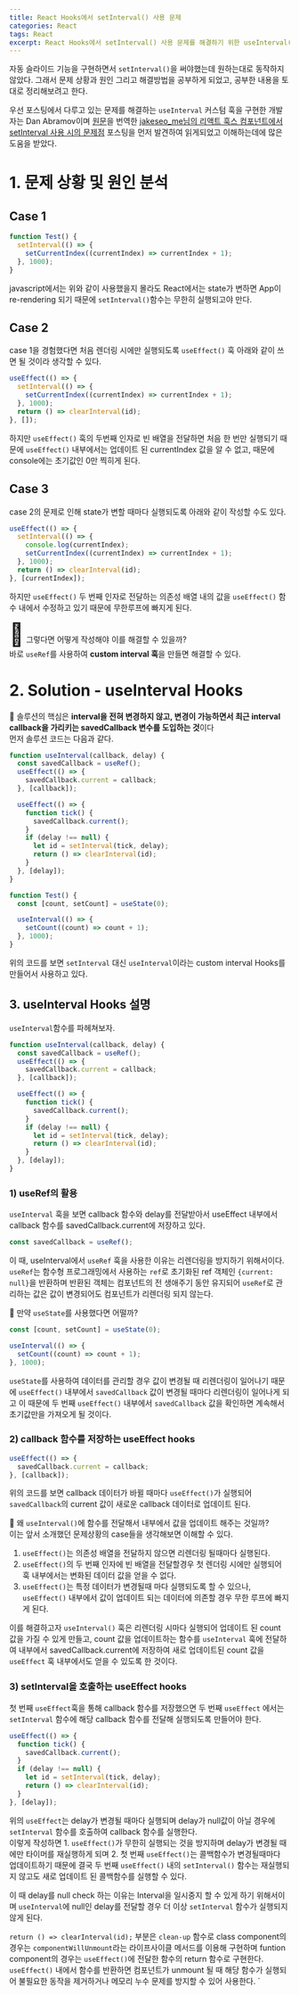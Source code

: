 ```yaml
---
title: React Hooks에서 setInterval() 사용 문제
categories: React
tags: React
excerpt: React Hooks에서 setInterval() 사용 문제를 해결하기 위한 useInterval() 커스텀 훅 구현하기
---
```


자동 슬라이드 기능을 구현하면서 `setInterval()`을 써야했는데 원하는대로 동작하지 않았다. 그래서 문제 상황과 원인 그리고 해결방법을 공부하게 되었고, 공부한 내용을 토대로 정리해보려고 한다.

우선 포스팅에서 다루고 있는 문제를 해결하는 `useInterval` 커스텀 훅을 구현한 개발자는 Dan Abramov이며 [원문](https://overreacted.io/making-setinterval-declarative-with-react-hooks/)을 번역한 [jakeseo_me님의 리액트 훅스 컴포넌트에서 setInterval 사용 시의 문제점](https://velog.io/@jakeseo_me/%EB%B2%88%EC%97%AD-%EB%A6%AC%EC%95%A1%ED%8A%B8-%ED%9B%85%EC%8A%A4-%EC%BB%B4%ED%8F%AC%EB%84%8C%ED%8A%B8%EC%97%90%EC%84%9C-setInterval-%EC%82%AC%EC%9A%A9-%EC%8B%9C%EC%9D%98-%EB%AC%B8%EC%A0%9C%EC%A0%90) 포스팅을 먼저 발견하여 읽게되었고 이해하는데에 많은 도움을 받았다.

# 1. 문제 상황 및 원인 분석

## Case 1

```js
function Test() {
  setInterval(() => {
    setCurrentIndex((currentIndex) => currentIndex + 1);
  }, 1000);
}
```

javascript에서는 위와 같이 사용했을지 몰라도 React에서는 state가 변하면 App이 re-rendering 되기 때문에 `setInterval()`함수는 무한히 실행되고야 만다.

## Case 2

case 1을 경험했다면 처음 렌더링 시에만 실행되도록 `useEffect()` 훅 아래와 같이 쓰면 될 것이라 생각할 수 있다.

```js
useEffect(() => {
  setInterval(() => {
    setCurrentIndex((currentIndex) => currentIndex + 1);
  }, 1000);
  return () => clearInterval(id);
}, []);
```

하지만 `useEffect()` 훅의 두번째 인자로 빈 배열을 전달하면 처음 한 번만 실행되기 때문에 `useEffect()` 내부에서는 업데이트 된 currentIndex 값을 알 수 없고, 때문에 console에는 초기값인 0만 찍히게 된다.

## Case 3

case 2의 문제로 인해 state가 변할 때마다 실행되도록 아래와 같이 작성할 수도 있다.

```js
useEffect(() => {
  setInterval(() => {
    console.log(currentIndex);
    setCurrentIndex((currentIndex) => currentIndex + 1);
  }, 1000);
  return () => clearInterval(id);
}, [currentIndex]);
```

하지만 `useEffect()` 두 번째 인자로 전달하는 의존성 배열 내의 값을 `useEffect()` 함수 내에서 수정하고 있기 때문에 무한루프에 빠지게 된다.

<span style="font-size:40px">🤔</span> 그렇다면 어떻게 작성해야 이를 해결할 수 있을까?  
바로 `useRef`를 사용하여 **custom interval 훅**을 만들면 해결할 수 있다.

# 2. Solution - useInterval Hooks

🔑 솔루션의 핵심은 **interval을 전혀 변경하지 않고, 변경이 가능하면서 최근 interval callback을 가리키는 savedCallback 변수를 도입하는 것**이다  
먼저 솔루션 코드는 다음과 같다.

```js
function useInterval(callback, delay) {
  const savedCallback = useRef();
  useEffect(() => {
    savedCallback.current = callback;
  }, [callback]);

  useEffect(() => {
    function tick() {
      savedCallback.current();
    }
    if (delay !== null) {
      let id = setInterval(tick, delay);
      return () => clearInterval(id);
    }
  }, [delay]);
}

function Test() {
  const [count, setCount] = useState(0);

  useInterval(() => {
    setCount((count) => count + 1);
  }, 1000);
}
```

위의 코드를 보면 `setInterval` 대신 `useInterval`이라는 custom interval Hooks를 만들어서 사용하고 있다.

## 3. useInterval Hooks 설명

`useInterval`함수를 파헤쳐보자.

```js
function useInterval(callback, delay) {
  const savedCallback = useRef();
  useEffect(() => {
    savedCallback.current = callback;
  }, [callback]);

  useEffect(() => {
    function tick() {
      savedCallback.current();
    }
    if (delay !== null) {
      let id = setInterval(tick, delay);
      return () => clearInterval(id);
    }
  }, [delay]);
}
```

### 1) useRef의 활용

`useInterval` 훅을 보면 callback 함수와 delay를 전달받아서 useEffect 내부에서 callback 함수를 savedCallback.current에 저장하고 있다.

```js
const savedCallback = useRef();
```

이 때, useInterval에서 `useRef` 훅을 사용한 이유는 리렌더링을 방지하기 위해서이다.  
`useRef`는 함수형 프로그래밍에서 사용하는 `ref`로 초기화된 ref 객체인 `{current: null}`을 반환하며 반환된 객체는 컴포넌트의 전 생애주기 동안 유지되어 `useRef`로 관리하는 값은 값이 변경되어도 컴포넌트가 리렌더링 되지 않는다.

🤔 만약 `useState`를 사용했다면 어떨까?

```js
const [count, setCount] = useState(0);

useInterval(() => {
  setCount((count) => count + 1);
}, 1000);
```

`useState`를 사용하여 데이터를 관리할 경우 값이 변경될 때 리렌더링이 일어나기 때문에 `useEffect()` 내부에서 `savedCallback` 값이 변경될 때마다 리렌더링이 일어나게 되고 이 때문에 두 번째 `useEffect()` 내부에서 `savedCallback` 값을 확인하면 계속해서 초기값만을 가져오게 될 것이다.

### 2) callback 함수를 저장하는 useEffect hooks

```js
useEffect(() => {
  savedCallback.current = callback;
}, [callback]);
```

위의 코드를 보면 callback 데이터가 바뀔 때마다 `useEffect()`가 실행되어 `savedCallback`의 current 값이 새로운 callback 데이터로 업데이트 된다.

🤔 왜 `useInterval()`에 함수를 전달해서 내부에서 값을 업데이트 해주는 것일까?  
이는 앞서 소개했던 문제상황의 case들을 생각해보면 이해할 수 있다.

1. `useEffect()`는 의존성 배열을 전달하지 않으면 리렌더링 될때마다 실행된다.
2. `useEffect()`의 두 번째 인자에 빈 배열을 전달할경우 첫 렌더링 시에만 실행되어 훅 내부에서는 변화된 데이터 값을 얻을 수 없다.
3. `useEffect()`는 특정 데이터가 변경될때 마다 실행되도록 할 수 있으나, `useEffect()` 내부에서 값이 업데이트 되는 데이터에 의존할 경우 무한 루프에 빠지게 된다.

이를 해결하고자 `useInterval()` 훅은 리렌더링 시마다 실행되어 업데이트 된 count 값을 가질 수 있게 만들고, count 값을 업데이트하는 함수를 `useInterval` 훅에 전달하여 내부에서 savedCallback.current에 저장하여 새로 업데이트된 count 값을 `useEffect` 훅 내부에서도 얻을 수 있도록 한 것이다.

### 3) setInterval을 호출하는 useEffect hooks

첫 번째 `useEffect`훅을 통해 callback 함수를 저장했으면 두 번째 `useEffect` 에서는 `setInterval` 함수에 해당 callback 함수를 전달해 실행되도록 만들어야 한다.

```js
useEffect(() => {
  function tick() {
    savedCallback.current();
  }
  if (delay !== null) {
    let id = setInterval(tick, delay);
    return () => clearInterval(id);
  }
}, [delay]);
```

위의 `useEffect`는 delay가 변경될 때마다 실행되며 delay가 null값이 아닐 경우에 `setInterval` 함수를 호출하여 callback 함수를 실행한다.  
이렇게 작성하면 1. `useEffect()`가 무한히 실행되는 것을 방지하며 delay가 변경될 때에만 타이머를 재실행하게 되며 2. 첫 번째 `useEffect()`는 콜백함수가 변경될때마다 업데이트하기 때문에 결국 두 번째 `useEffect()` 내의 `setInterval()` 함수는 재실행되지 않고도 새로 업데이트 된 콜백함수를 실행할 수 있다.

이 때 delay를 null check 하는 이유는 Interval을 일시중지 할 수 있게 하기 위해서이며 `useInterval`에 null인 delay를 전달할 경우 더 이상 `setInterval` 함수가 실행되지 않게 된다.

`return () => clearInterval(id);` 부분은 `clean-up` 함수로 class component의 경우는 `componentWillUnmount`라는 라이프사이클 메서드를 이용해 구현하며 funtion component의 경우는 `useEffect()`에 전달한 함수의 return 함수로 구현한다.  
`useEffect()` 내에서 함수를 반환하면 컴포넌트가 unmount 될 때 해당 함수가 실행되어 불필요한 동작을 제거하거나 메모리 누수 문제를 방지할 수 있어 사용한다.
`
